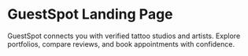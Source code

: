 # GuestSpot Landing Page

GuestSpot connects you with verified tattoo studios and artists. Explore portfolios, compare reviews, and book appointments with confidence.
